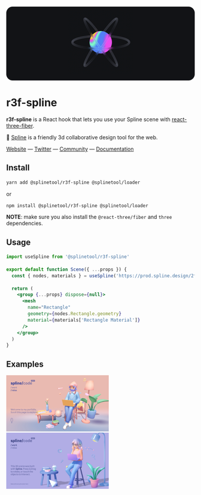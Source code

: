 [![](https://raw.githubusercontent.com/splinetool/react-spline/main/.github/screenshots/hero.png)](https://my.spline.design/splinereactlogocopycopy-eaa074bf6b2cc82d870c96e262a625ae/)

# r3f-spline

**r3f-spline** is a React hook that lets you use your Spline scene with [react-three-fiber](https://github.com/pmndrs/react-three-fiber).

🌈 [Spline](https://spline.design/) is a friendly 3d collaborative design tool for the web.

[Website](https://spline.design/) &mdash;
[Twitter](https://twitter.com/splinetool) &mdash;
[Community](https://discord.gg/M9hNDMqvnw) &mdash;
[Documentation](https://docs.spline.design/)

## Install

```bash
yarn add @splinetool/r3f-spline @splinetool/loader
```

or

```bash
npm install @splinetool/r3f-spline @splinetool/loader
```

**NOTE**: make sure you also install the `@react-three/fiber` and `three` dependencies.

## Usage

```jsx
import useSpline from '@splinetool/r3f-spline'

export default function Scene({ ...props }) {
  const { nodes, materials } = useSpline('https://prod.spline.design/2fzdsSVagfszNxsd/scene.spline')

  return (
    <group {...props} dispose={null}>
      <mesh
        name="Rectangle"
        geometry={nodes.Rectangle.geometry}
        material={materials['Rectangle Material']}
      />
    </group>
  )
}
```

## Examples

<p align="left">
  <a href="https://codesandbox.io/s/2giomw" target="_blank"><img width="274" src="https://raw.githubusercontent.com/splinetool/r3f-spline/main/.github/screenshots/relax.png" /></a>
  <a href="https://codesandbox.io/s/lol3p7" target="_blank"><img width="274" src="https://raw.githubusercontent.com/splinetool/r3f-spline/main/.github/screenshots/work.png" /></a>
</p>
